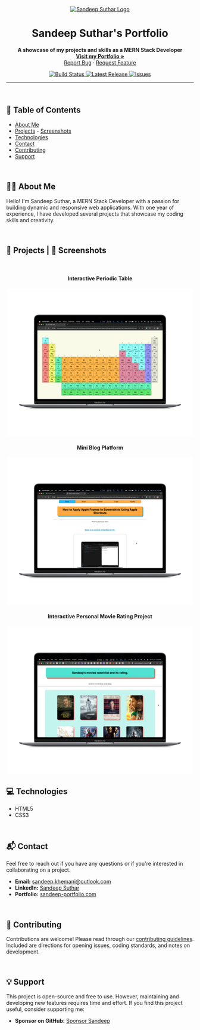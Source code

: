 <p align="center">
  <a href="https://sandeep-k-suthar.github.io/Portfolio-Page/">
    <img src="path/to/your/logo.png" alt="Sandeep Suthar Logo" width="150">
  </a>
</p>

<h1 align="center">Sandeep Suthar's Portfolio</h1>

<p align="center">
  <b>A showcase of my projects and skills as a MERN Stack Developer</b>
  <br>
  <a href="https://sandeep-k-suthar.github.io/Portfolio-Page/"><strong>Visit my Portfolio »</strong></a>
  <br>
  <a href="https://github.com/sandeep-suthar/portfolio/issues/new?template=bug_report.md">Report Bug</a>
  ·
  <a href="https://github.com/sandeep-suthar/portfolio/issues/new?template=feature_request.md">Request Feature</a>
</p>

<p align="center">
  <a href="https://github.com/sandeep-suthar/portfolio/actions">
    <img src="https://github.com/sandeep-suthar/portfolio/actions/workflows/build.yml/badge.svg" alt="Build Status">
  </a>
  <a href="https://github.com/sandeep-suthar/portfolio/releases">
    <img src="https://img.shields.io/github/v/release/sandeep-suthar/portfolio" alt="Latest Release">
  </a>
  <a href="https://github.com/sandeep-suthar/portfolio/issues">
    <img src="https://img.shields.io/github/issues/sandeep-suthar/portfolio" alt="Issues">
  </a>
</p>

---
<br>

## 📑 Table of Contents

- [About Me](#-about-me)
- [Projects](#-projects) - [Screenshots](#-screenshots)
- [Technologies](#-technologies)
- [Contact](#-contact)
- [Contributing](#-contributing)
- [Support](#-support)

<br>

## 🧑‍💼 About Me

Hello! I'm Sandeep Suthar, a MERN Stack Developer with a passion for building dynamic and responsive web applications. With one year of experience, I have developed several projects that showcase my coding skills and creativity. 

<br>

## 🚀 Projects  |  📸 Screenshots

<br>

<h4 align="center">Interactive Periodic Table</h4>
<p align="center">
<img src="https://github.com/Sandeep-K-Suthar/Portfolio-Page/blob/main/assests/Chemistry%20Periodic%20Table%20Project%20(HTML%20CSS).png" alt="" width= "500px">
</p>

<h4 align="center">Mini Blog Platform</h4>
<p align="center">
<img src="https://github.com/Sandeep-K-Suthar/Portfolio-Page/blob/main/assests/Mulipage%20Blog%20Project%20with%20Login-SignUp%20pages%20(HTML%20CSS).png" alt="" width= "500px">
</p>

<h4 align="center">Interactive Personal Movie Rating Project</h4>
<p align="center">
  <img src="https://github.com/Sandeep-K-Suthar/Portfolio-Page/blob/main/assests/Movies%20Rating%20Project%20flex%20page%20(HTML%20CSS).png" alt="Movies Rating Project" width="500px">
</p>


## 💻 Technologies

- HTML5
- CSS3

<br>

## 📬 Contact

Feel free to reach out if you have any questions or if you're interested in collaborating on a project.

- **Email:** sandeep.khemani@outlook.com
- **LinkedIn:** [Sandeep Suthar](https://www.linkedin.com/in/sandeep-k-suthar)
- **Portfolio:** [sandeep-portfolio.com](https://sandeep-k-suthar.github.io/Portfolio-Page/)


<br>

## 🤝 Contributing

Contributions are welcome! Please read through our [contributing guidelines](https://github.com/sandeep-suthar/portfolio/blob/main/.github/CONTRIBUTING.md). Included are directions for opening issues, coding standards, and notes on development.

<br>

## 💡 Support

This project is open-source and free to use. However, maintaining and developing new features requires time and effort. If you find this project useful, consider supporting me:

- **Sponsor on GitHub:** [Sponsor Sandeep](https://github.com/sponsors/sandeep-suthar)


